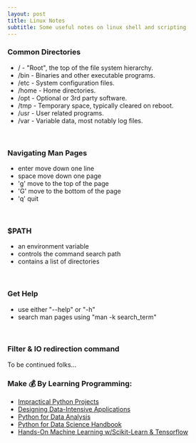 ```yaml
---
layout: post
title: Linux Notes
subtitle: Some useful notes on linux shell and scripting
---
```


### Common Directories

- / - "Root", the top of the file system hierarchy.
- /bin - Binaries and other executable programs.
- /etc - System configuration files.
- /home - Home directories. 
- /opt - Optional or 3rd party software.
- /tmp - Temporary space, typically cleared on reboot.
- /usr - User related programs.
- /var - Variable data, most notably log files.

<br>

### Navigating Man Pages
- enter move down one line 
- space move down one page
- 'g' move to the top of the page
- 'G' move to the bottom of the page
- 'q' quit

<br>

### $PATH 
- an environment variable
- controls the command search path
- contains a list of directories

<br>

### Get Help 
- use either "--help" or "-h"
- search man pages using "man -k search_term"

<br>

### Filter & IO redirection command 

To be continued folks...

### Make 💰 By Learning Programming:

- [Impractical Python Projects](https://amzn.to/3JpCpWH)
- [Designing Data-Intensive Applications](https://amzn.to/3Hgh5Sj)
- [Python for Data Analysis](https://amzn.to/3D0C8pl)
- [Python for Data Science Handbook](https://amzn.to/3XnZ1ez)
- [Hands-On Machine Learning w/Scikit-Learn & Tensorflow](https://amzn.to/3QTWoyt)

<br>